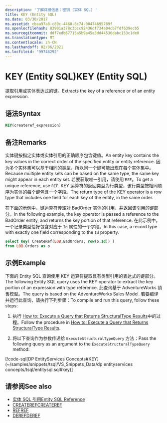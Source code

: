 ```yaml
---
description: '了解详细信息：密钥 (实体 SQL) '
title: KEY (Entity SQL)
ms.date: 03/30/2017
ms.assetid: cbaa97a8-c89c-4460-8c74-00474695789f
ms.openlocfilehash: 83901a378c3bcc92436df734a04cb7fdf639ecb5
ms.sourcegitcommit: ddf7edb67715a5b9a45e3dd44536dabc153c1de0
ms.translationtype: MT
ms.contentlocale: zh-CN
ms.lasthandoff: 02/06/2021
ms.locfileid: "99748292"
---
```

# <a name="key-entity-sql"></a><span data-ttu-id="a60f1-103">KEY (Entity SQL)</span><span class="sxs-lookup"><span data-stu-id="a60f1-103">KEY (Entity SQL)</span></span>

<span data-ttu-id="a60f1-104">提取引用或实体表达式的键。</span><span class="sxs-lookup"><span data-stu-id="a60f1-104">Extracts the key of a reference or of an entity expression.</span></span>  
  
## <a name="syntax"></a><span data-ttu-id="a60f1-105">语法</span><span class="sxs-lookup"><span data-stu-id="a60f1-105">Syntax</span></span>  
  
```sql  
KEY(createref_expression)  
```  
  
## <a name="remarks"></a><span data-ttu-id="a60f1-106">备注</span><span class="sxs-lookup"><span data-stu-id="a60f1-106">Remarks</span></span>  

 <span data-ttu-id="a60f1-107">实体键按指定实体或实体引用的正确顺序包含键值。</span><span class="sxs-lookup"><span data-stu-id="a60f1-107">An entity key contains the key values in the correct order of the specified entity or entity reference.</span></span> <span data-ttu-id="a60f1-108">因为多个实体集可以基于相同的类型，所以同一个键可能出现在每个实体集中。</span><span class="sxs-lookup"><span data-stu-id="a60f1-108">Because multiple entity sets can be based on the same type, the same key might appear in each entity set.</span></span> <span data-ttu-id="a60f1-109">若要获取唯一引用，请使用 `REF`。</span><span class="sxs-lookup"><span data-stu-id="a60f1-109">To get a unique reference, use `REF`.</span></span> <span data-ttu-id="a60f1-110">KEY 运算符的返回类型为行类型，该行类型按相同顺序为实体的每个键包含一个字段。</span><span class="sxs-lookup"><span data-stu-id="a60f1-110">The return type of the KEY operator is a row type that includes one field for each key of the entity, in the same order.</span></span>  
  
 <span data-ttu-id="a60f1-111">在下面的示例中，键运算符传递对 BadOrder 实体的引用，并返回该引用的键部分。</span><span class="sxs-lookup"><span data-stu-id="a60f1-111">In the following example, the key operator is passed a reference to the BadOrder entity, and returns the key portion of that reference.</span></span> <span data-ttu-id="a60f1-112">在此示例中，一个记录类型恰好包含对应于 `Id` 属性的一个字段。</span><span class="sxs-lookup"><span data-stu-id="a60f1-112">In this case, a record type with exactly one field corresponding to the `Id` property.</span></span>  
  
```sql  
select Key( CreateRef(LOB.BadOrders, row(o.Id)) )
from LOB.Orders as o  
```  
  
## <a name="example"></a><span data-ttu-id="a60f1-113">示例</span><span class="sxs-lookup"><span data-stu-id="a60f1-113">Example</span></span>  

 <span data-ttu-id="a60f1-114">下面的 Entity SQL 查询使用 KEY 运算符提取具有类型引用的表达式的键部分。</span><span class="sxs-lookup"><span data-stu-id="a60f1-114">The following Entity SQL query uses the KEY operator to extract the key portion of an expression with type reference.</span></span> <span data-ttu-id="a60f1-115">此查询基于 AdventureWorks 销售模型。</span><span class="sxs-lookup"><span data-stu-id="a60f1-115">The query is based on the AdventureWorks Sales Model.</span></span> <span data-ttu-id="a60f1-116">若要编译并运行此查询，请执行下列步骤：</span><span class="sxs-lookup"><span data-stu-id="a60f1-116">To compile and run this query, follow these steps:</span></span>  
  
1. <span data-ttu-id="a60f1-117">执行 [How to: Execute a Query that Returns StructuralType Results](../how-to-execute-a-query-that-returns-structuraltype-results.md)中的过程。</span><span class="sxs-lookup"><span data-stu-id="a60f1-117">Follow the procedure in [How to: Execute a Query that Returns StructuralType Results](../how-to-execute-a-query-that-returns-structuraltype-results.md).</span></span>  
  
2. <span data-ttu-id="a60f1-118">将以下查询作为参数传递给 `ExecuteStructuralTypeQuery` 方法：</span><span class="sxs-lookup"><span data-stu-id="a60f1-118">Pass the following query as an argument to the `ExecuteStructuralTypeQuery` method:</span></span>  
  
 [!code-sql[DP EntityServices Concepts#KEY](~/samples/snippets/tsql/VS_Snippets_Data/dp entityservices concepts/tsql/entitysql.sql#key)]  
  
## <a name="see-also"></a><span data-ttu-id="a60f1-119">请参阅</span><span class="sxs-lookup"><span data-stu-id="a60f1-119">See also</span></span>

- [<span data-ttu-id="a60f1-120">实体 SQL 引用</span><span class="sxs-lookup"><span data-stu-id="a60f1-120">Entity SQL Reference</span></span>](entity-sql-reference.md)
- [<span data-ttu-id="a60f1-121">CREATEREF</span><span class="sxs-lookup"><span data-stu-id="a60f1-121">CREATEREF</span></span>](createref-entity-sql.md)
- [<span data-ttu-id="a60f1-122">REF</span><span class="sxs-lookup"><span data-stu-id="a60f1-122">REF</span></span>](ref-entity-sql.md)
- [<span data-ttu-id="a60f1-123">DEREF</span><span class="sxs-lookup"><span data-stu-id="a60f1-123">DEREF</span></span>](deref-entity-sql.md)
